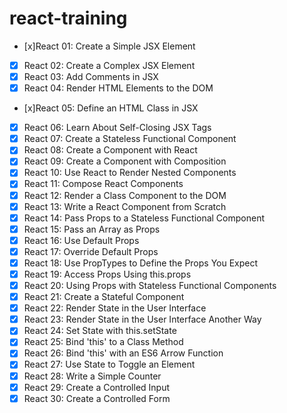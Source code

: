 # react-training

- [x]React 01: Create a Simple JSX Element
- [x] React 02: Create a Complex JSX Element
- [x] React 03: Add Comments in JSX
- [x] React 04: Render HTML Elements to the DOM
- [x]React 05: Define an HTML Class in JSX
- [x] React 06: Learn About Self-Closing JSX Tags
- [x] React 07: Create a Stateless Functional Component
- [x] React 08: Create a Component with React
- [x] React 09: Create a Component with Composition
- [x] React 10: Use React to Render Nested Components
- [x] React 11: Compose React Components
- [x] React 12: Render a Class Component to the DOM
- [x] React 13: Write a React Component from Scratch
- [x] React 14: Pass Props to a Stateless Functional Component
- [x] React 15: Pass an Array as Props
- [x] React 16: Use Default Props
- [x] React 17: Override Default Props
- [x] React 18: Use PropTypes to Define the Props You Expect
- [x] React 19: Access Props Using this.props
- [x] React 20: Using Props with Stateless Functional Components
- [x] React 21: Create a Stateful Component
- [x] React 22: Render State in the User Interface
- [x] React 23: Render State in the User Interface Another Way
- [x] React 24: Set State with this.setState
- [x] React 25: Bind 'this' to a Class Method
- [x] React 26: Bind 'this' with an ES6 Arrow Function
- [x] React 27: Use State to Toggle an Element
- [x] React 28: Write a Simple Counter
- [x] React 29: Create a Controlled Input
- [x] React 30: Create a Controlled Form
